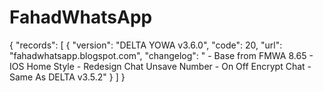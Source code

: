 # FahadWhatsApp
{   "records": [     {       "version": "DELTA YOWA v3.6.0",       "code": 20,       "url": "fahadwhatsapp.blogspot.com",       "changelog": " - Base from FMWA 8.65 - IOS Home Style - Redesign Chat Unsave Number - On Off Encrypt Chat - Same As DELTA v3.5.2"     }   ] }
